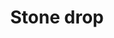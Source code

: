 ---
title: Stone drop
date: 
draft: false

# descripcion
description : Aros espectaculares! En plata 925 y cristal Swarovski. Simplemente bellísimos.

materials: Plata 925

color: 

dimensions: Largo 4.2cm

code: 01-10-1005

type: "Aros"

categories: []

price: $11.530,00

price_eftvo: $9.800,00

# Images
# first image will be shown in the product page
images:
  # - image: "images/path_to_image"
  # La ubicacion de las imagenes es imagenes/Aros/Aros.Cristal Swarovski/01-10-1005-stone-drop
  - image: "./images/aros/cristal_swarovski/01-10-1005-stone-drop_a.jpg"
  - image: "./images/aros/cristal_swarovski/01-10-1005-stone-drop_b.jpg"
  - image: "./images/aros/cristal_swarovski/01-10-1005-stone-drop_c.jpg"
---